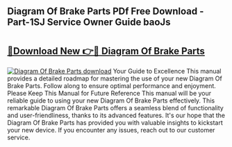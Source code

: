 ## Diagram Of Brake Parts PDf Free Download - Part-1SJ Service Owner Guide baoJs

# <h2><a href="http://dfs5pck.blite.top/?on=Diagram+Of+Brake+Parts">🔗Download New 👉🔴 Diagram Of Brake Parts</a></h2>

[![Diagram Of Brake Parts download](https://i.imgur.com/lujVjoI.png)](http://dfs5pck.blite.top/?on=Diagram+Of+Brake+Parts)
Your Guide to Excellence This manual provides a detailed roadmap for mastering the use of your new Diagram Of Brake Parts. Follow along to ensure optimal performance and enjoyment. Please Keep This Manual for Future Reference This manual will be your reliable guide to using your new Diagram Of Brake Parts effectively. This remarkable Diagram Of Brake Parts offers a seamless blend of functionality and user-friendliness, thanks to its advanced features. It's our hope that the Diagram Of Brake Parts has provided you with valuable insights to kickstart your new device. If you encounter any issues, reach out to our customer service.
